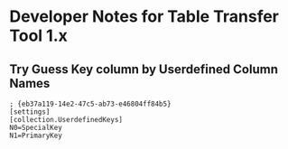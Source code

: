 # Developer Notes for Table Transfer Tool 1.x
## Try Guess Key column by Userdefined Column Names
```
; {eb37a119-14e2-47c5-ab73-e46804ff84b5}
[settings]
[collection.UserdefinedKeys]
N0=SpecialKey
N1=PrimaryKey
```